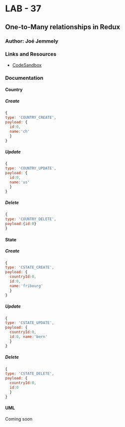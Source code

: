 # LAB - 37

## One-to-Many relationships in Redux

### Author: Joé Jemmely

### Links and Resources

- [CodeSandbox](https://codesandbox.io/embed/lab-37-cl4rl)

### Documentation

#### Country

##### Create

```javascript
{
type: 'COUNTRY_CREATE',
payload: {
  id:0,
  name:'ch'
  }
}
```

##### Update

```javascript
{
type: 'COUNTRY_UPDATE',
payload: {
  id:0,
  name:'us'
  }
}
```

##### Delete

```javascript
{
type: 'COUNTRY_DELETE',
payload:{id:0}
}
```

#### State

##### Create

```javascript
{
type: 'CSTATE_CREATE',
payload: {
  countryId:0,
  id:0,
  name:'fribourg'
  }
}
```

##### Update

```javascript
{
type: 'CSTATE_UPDATE',
payload: {
  countryId:0,
  id:0, name:'bern'
  }
}
```

##### Delete

```javascript
{
type: 'CSTATE_DELETE',
payload: {
  countryId:0,
  id:0
  }
}
```

#### UML

Coming soon
